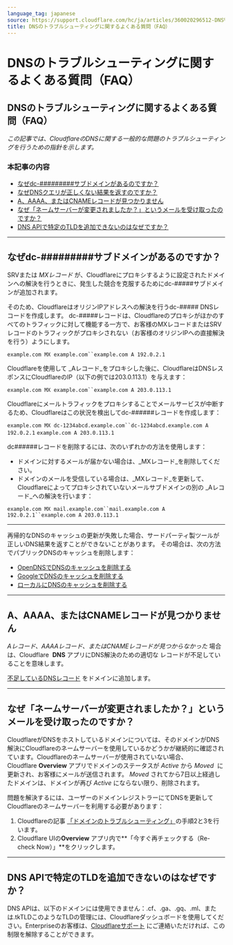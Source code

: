 ```yaml
---
language_tag: japanese
source: https://support.cloudflare.com/hc/ja/articles/360020296512-DNS%E3%81%AE%E3%83%88%E3%83%A9%E3%83%96%E3%83%AB%E3%82%B7%E3%83%A5%E3%83%BC%E3%83%86%E3%82%A3%E3%83%B3%E3%82%B0%E3%81%AB%E9%96%A2%E3%81%99%E3%82%8B%E3%82%88%E3%81%8F%E3%81%82%E3%82%8B%E8%B3%AA%E5%95%8F-FAQ-
title: DNSのトラブルシューティングに関するよくある質問（FAQ）
---
```


# DNSのトラブルシューティングに関するよくある質問（FAQ）

## DNSのトラブルシューティングに関するよくある質問（FAQ）

_この記事では、CloudflareのDNSに関する一般的な問題のトラブルシューティングを行うための指針を示します。_

### 本記事の内容

-   [なぜdc-#########サブドメインがあるのですか？](https://support.cloudflare.com/hc/ja/articles/360020296512-DNS%E3%81%AE%E3%83%88%E3%83%A9%E3%83%96%E3%83%AB%E3%82%B7%E3%83%A5%E3%83%BC%E3%83%86%E3%82%A3%E3%83%B3%E3%82%B0%E3%81%AB%E9%96%A2%E3%81%99%E3%82%8B%E3%82%88%E3%81%8F%E3%81%82%E3%82%8B%E8%B3%AA%E5%95%8F-FAQ-#h_84167303211544035341530)
-   [なぜDNSクエリが正しくない結果を返すのですか？](https://support.cloudflare.com/hc/ja/articles/360020296512-DNS%E3%81%AE%E3%83%88%E3%83%A9%E3%83%96%E3%83%AB%E3%82%B7%E3%83%A5%E3%83%BC%E3%83%86%E3%82%A3%E3%83%B3%E3%82%B0%E3%81%AB%E9%96%A2%E3%81%99%E3%82%8B%E3%82%88%E3%81%8F%E3%81%82%E3%82%8B%E8%B3%AA%E5%95%8F-FAQ-#h_62993872051544035354776)
-   [A、AAAA、またはCNAMEレコードが見つかりません](https://support.cloudflare.com/hc/ja/articles/360020296512-DNS%E3%81%AE%E3%83%88%E3%83%A9%E3%83%96%E3%83%AB%E3%82%B7%E3%83%A5%E3%83%BC%E3%83%86%E3%82%A3%E3%83%B3%E3%82%B0%E3%81%AB%E9%96%A2%E3%81%99%E3%82%8B%E3%82%88%E3%81%8F%E3%81%82%E3%82%8B%E8%B3%AA%E5%95%8F-FAQ-#h_75993570981544035362746)
-   [なぜ「ネームサーバーが変更されましたか？」というメールを受け取ったのですか？](https://support.cloudflare.com/hc/ja/articles/360020296512-DNS%E3%81%AE%E3%83%88%E3%83%A9%E3%83%96%E3%83%AB%E3%82%B7%E3%83%A5%E3%83%BC%E3%83%86%E3%82%A3%E3%83%B3%E3%82%B0%E3%81%AB%E9%96%A2%E3%81%99%E3%82%8B%E3%82%88%E3%81%8F%E3%81%82%E3%82%8B%E8%B3%AA%E5%95%8F-FAQ-#h_752983037101544035373001)
-   [DNS APIで特定のTLDを追加できないのはなぜですか？](https://support.cloudflare.com/hc/ja/articles/360020296512-DNS%E3%81%AE%E3%83%88%E3%83%A9%E3%83%96%E3%83%AB%E3%82%B7%E3%83%A5%E3%83%BC%E3%83%86%E3%82%A3%E3%83%B3%E3%82%B0%E3%81%AB%E9%96%A2%E3%81%99%E3%82%8B%E3%82%88%E3%81%8F%E3%81%82%E3%82%8B%E8%B3%AA%E5%95%8F-FAQ-#h_84167303211544035341531)

___

## なぜdc-#########サブドメインがあるのですか？

SRVまたは _MXレコード_ が、Cloudflareにプロキシするように設定されたドメインへの解決を行うときに、発生した競合を克服するためにdc-#####サブドメインが追加されます。

そのため、CloudflareはオリジンIPアドレスへの解決を行うdc-##### DNSレコードを作成します。 dc-#####レコードは、Cloudflareのプロキシがほかのすべてのトラフィックに対して機能する一方で、お客様のMXレコードまたはSRVレコードのトラフィックがプロキシされない（お客様のオリジンIPへの直接解決を行う）ようにします。


`example.com MX example.com``example.com A 192.0.2.1`

Cloudflareを使用して _Aレコード_をプロキシした後に、CloudflareはDNSレスポンスにCloudflareのIP（以下の例では203.0.113.1）を与えます：

`example.com MX example.com``example.com A 203.0.113.1`

Cloudflareにメールトラフィックをプロキシすることでメールサービスが中断するため、Cloudflareはこの状況を検出してdc-######レコードを作成します：

`example.com MX dc-1234abcd.example.com``dc-1234abcd.example.com A 192.0.2.1` `example.com A 203.0.113.1`

dc######レコードを削除するには、次のいずれかの方法を使用します：

-   ドメインに対するメールが届かない場合は、_MXレコード_を削除してください。
-   ドメインのメールを受信している場合は、_MXレコード_を更新して、Cloudflareによってプロキシされていないメールサブドメインの別の _Aレコード_への解決を行います：

`example.com MX mail.example.com``mail.example.com A 192.0.2.1``example.com A 203.0.113.1`

___

再帰的なDNSのキャッシュの更新が失敗した場合、サードパーティ製ツールが正しいDNS結果を返すことができないことがあります。 その場合は、次の方法でパブリックDNSのキャッシュを削除します：

-   [OpenDNSでDNSのキャッシュを削除する](http://www.opendns.com/support/cache/)
-   [GoogleでDNSのキャッシュを削除する](https://developers.google.com/speed/public-dns/cache)
-   [ローカルにDNSのキャッシュを削除する](https://documentation.cpanel.net/display/CKB/How%2BTo%2BClear%2BYour%2BDNS%2BCache)

___

## A、AAAA、またはCNAMEレコードが見つかりません

_Aレコード、AAAAレコード、またはCNAMEレコードが見つからなかった_ 場合は、Cloudflare  **DNS** アプリにDNS解決のための適切な レコードが不足していることを意味します。

[不足しているDNSレコード](https://developers.cloudflare.com/dns/manage-dns-records/how-to/create-dns-records) をドメインに追加します。

___

## なぜ「ネームサーバーが変更されましたか？」というメールを受け取ったのですか？

CloudflareがDNSをホストしているドメインについては、そのドメインがDNS解決にCloudflareのネームサーバーを使用しているかどうかが継続的に確認されています。Cloudflareのネームサーバーが使用されていない場合、Cloudflare **Overview** アプリでドメインのステータスが _Active_ から _Moved_  に更新され、お客様にメールが送信されます。 _Moved_ されてから7日以上経過したドメインは、ドメインが再び _Active_ にならない限り、削除されます。

問題を解決するには、ユーザーのドメインレジストラーにてDNSを更新してCloudflareのネームサーバーを利用する必要があります：

1.  Cloudflareの記事 [「ドメインのトラブルシューティング」](https://support.cloudflare.com/hc/en-us/articles/221327488-Why-was-my-domain-deleted-from-Cloudflare-)の手順2と3を行います。
2.  Cloudflare UIの**Overview** アプリ内で**「今すぐ再チェックする（Re-check Now）」**をクリックします。

___

## DNS APIで特定のTLDを追加できないのはなぜですか？

DNS APIは、以下のドメインには使用できません：.cf、.ga、.gq、.ml、または.tkTLDこのようなTLDの管理には、Cloudflareダッシュボードを使用してください。Enterpriseのお客様は、[Cloudflareサポート](https://support.cloudflare.com/hc/articles/200172476#h_4b8753c8-f422-4c74-9e8e-07026c4da730) にご連絡いただければ、この制限を解除することができます。
